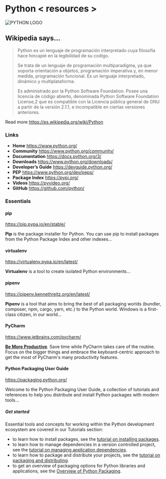 # Python < resources >

![PYTHON LOGO](https://upload.wikimedia.org/wikipedia/commons/c/c3/Python-logo-notext.svg)

## Wikipedia says...

> Python es un lenguaje de programación interpretado cuya filosofía hace hincapié en la legibilidad de su codigo.
>
> Se trata de un lenguaje de programación multiparadigma, ya que soporta orientación a objetos, programación imperativa y, en menor medida, programación funcional. Es un lenguaje interpretado, dinámico y multiplataforma.
>
> Es administrado por la Python Software Foundation. Posee una licencia de código abierto, denominada Python Software Foundation License,2​ que es compatible con la Licencia pública general de GNU a partir de la versión 2.1.1, e incompatible en ciertas versiones anteriores.

Read more https://es.wikipedia.org/wiki/Python

### Links

* **Home** https://www.python.org/
* **Community** https://www.python.org/community/
* **Documentation** https://docs.python.org/3/
* **Downloads** https://www.python.org/downloads/
* **Developer’s Guide** https://devguide.python.org/
* **PEP** https://www.python.org/dev/peps/
* **Package Index** https://pypi.org/
* **Videos** https://pyvideo.org/
* **GitHub** https://github.com/python/

### Essentials

#### pip

https://pip.pypa.io/en/stable/

**Pip** is the package installer for Python. You can use pip to install packages from the Python Package Index and other indexes...

#### virtualenv

https://virtualenv.pypa.io/en/latest/

**Virtualenv** is a tool to create isolated Python environments...

#### pipenv

https://pipenv.kennethreitz.org/en/latest/

**Pipenv** is a tool that aims to bring the best of all packaging worlds (bundler, composer, npm, cargo, yarn, etc.) to the Python world. Windows is a first-class citizen, in our world...

#### PyCharm

https://www.jetbrains.com/pycharm/

[**Be More Productive**](https://www.jetbrains.com/pycharm/download/). Save time while PyCharm takes care of the routine. Focus on the bigger things and embrace the keyboard-centric approach to get the most of PyCharm's many productivity features.

#### Python Packaging User Guide

https://packaging.python.org/

Welcome to the Python Packaging User Guide, a collection of tutorials and references to help you distribute and install Python packages with modern tools...

##### Get started

Essential tools and concepts for working within the Python development ecosystem are covered in our Tutorials section:

* to learn how to install packages, see the [tutorial on installing packages](https://packaging.python.org/tutorials/installing-packages/).
* to learn how to manage dependencies in a version controlled project, see the [tutorial on managing application dependencies](https://packaging.python.org/tutorials/managing-dependencies/).
* to learn how to package and distribute your projects, see the [tutorial on packaging and distributing](https://packaging.python.org/tutorials/packaging-projects/).
* to get an overview of packaging options for Python libraries and applications, see the [Overview of Python Packaging](https://packaging.python.org/overview/).
